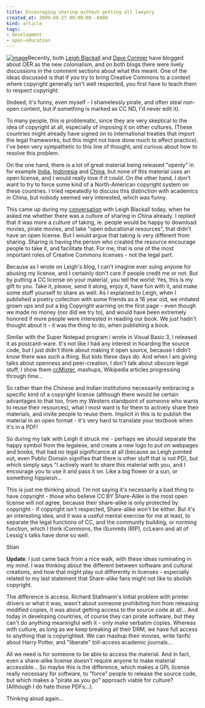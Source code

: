 ```yaml
---
title: Encouraging sharing without getting all lawyery
created_at: 2009-08-27 00:00:00 -0400
kind: article
tags:
- development
- open-education
---
```


[![image ](http://reganmian.net/files/AgingHippiesLogo.jpg)](http://k.webring.com/hub?ring=aginghippiesarts)Recently,
both [Leigh
Blackall](http://leighblackall.blogspot.com/2009/08/looking-into-sky-open-ed-oh-nine.html)
and [Dave
Cormier](http://davecormier.com/edblog/2009/02/22/oers-shining-light-new-textbook-model-or-harbinger-of-a-new-imperialism/)
have blogged about OER as the new colonialism, and on both blogs there
were lively discussions in the comment sections about what this meant.
One of the ideas discussed is that if you try to bring Creative Commons
to a context where copyright generally isn't well respected, you first
have to teach them to respect copyright.

(Indeed, it's funny, even myself - I shamelessly pirate, and often steal
non-open content, but if something is marked as CC ND, I'd never edit
it).

To many people, this is problematic, since they are very skeptical to
the idea of copyright at all, especially of imposing it on other
cultures. (These countries might already have signed on to international
treaties that import the legal frameworks, but this might not have done
much to affect practice). I've been very sympathetic to this line of
thought, and curious about how to resolve this problem.

On the one hand, there is a lot of great material being released
"openly" in for example
[India](http://reganmian.net/blog/2008/12/05/worlds-largest-university-opens-almost-all-its-materials/),
[Indonesia](http://reganmian.net/blog/2009/03/19/407-indonesian-textbooks-openly-available/)
and
[China](http://reganmian.net/blog/2009/01/25/global-concept-local-practices-state-of-the-research-on-ocw-in-chinese/),
but none of this material uses an open license, and I would really love
if it could. On the other hand, I don't want to try to force some kind
of a North-American copyright system on these countries. I tried
repeatedly to discuss this distinction with academics in China, but
nobody seemed very interested, which was funny.

This came up during my
[conversation](http://reganmian.net/blog/2009/08/27/conversation-with-leigh-blackall/)
with Leigh Blackall today, when he asked me whether there was a culture
of sharing in China already. I replied that it was more a culture of
taking, ie. people would be happy to download movies, pirate movies, and
take "open educational resources", that didn't have an open license. But
I would argue that taking is very different from sharing. Sharing is
having the person who created the resource encourage people to take it,
and facilitate that. For me, that is one of the most important roles of
Creative Commons licenses - not the legal part.

Because as I wrote on Leigh's blog, I can't imagine ever suing anyone
for abusing my license, and I certainly don't care if people credit me
or not. But by putting a CC license on your material, you tell the
world: Yes, this is my gift to you. Take it, please, send it along,
enjoy it, have fun with it, and make some stuff yourself to share as
well. As I explained to Leigh, when I published a poetry collection with
some friends as a 16 year old, we imitated grown ups and put a big
Copyright warning on the first page - even though we made no money (nor
did we try to), and would have been extremely honored if more people
were interested in reading our book. We just hadn't thought about it -
it was the thing to do, when publishing a book.

Similar with the Super Notepad program i wrote in Visual Basic 3, I
released it as postcard-ware. It's not like I had any interest in
hoarding the source code, but I just didn't think about making it open
source, because I didn't know there was such a thing. But kids these
days do. And when I am giving talks about openness and peer-creation, I
don't talk about obscure legal stuff, I show them
[ccMixter](http://ccmixter.org), mashups, Wikipedia articles progressing
through time...

So rather than the Chinese and Indian institutions necessarily embracing
a specific kind of a copyright license (although there would be certain
advantages to that too, from my Western standpoint of someone who wants
to reuse their resources), what I most want is for them to actively
share their materials, and invite people to reuse them. Implicit in this
is to publish the material in an open format - it's very hard to
translate your textbook when it's in a PDF!

So during my talk with Leigh it struck me - perhaps we should separate
the happy symbol from the legalese, and create a new logo to put on
webpages and books, that had no legal significance at all (because as
Leigh pointed out, even Public Domain signifies that there is other
stuff that is not PD), but which simply says "I actively want to share
this material with you, and I encourage you to use it and pass it on.
Like a big flower or a sun, or something hippieish...

This is just me thinking aloud. I'm not saying it's necessarily a bad
thing to have copyright - those who believe CC BY Share-Alike is the
most open license will not agree, because their share-alike is only
protected by copyright - if copyright isn't respected, Share-alike won't
be either. But it's an interesting idea, and it was a useful mental
exercise for me at least, to separate the legal functions of CC, and the
community building, or norming function, which I think iCommons, the
iSummits (RIP), ccLearn and all of Lessig's talks have done so well.

Stian

**Update**: I just came back from a nice walk, with these ideas
ruminating in my mind. I was thinking about the different between
software and cultural creations, and how that might play out differently
in licenses - especially related to my last statement that Share-alike
fans might not like to abolish copyright.

The difference is access. Richard Stallmann's initial problem with
printer drivers or what it was, wasn't about someone prohibiting him
from releasing modified copies, it was about getting access to the
source code at all... And today in developing countries, of course they
can pirate software, but they can't do anything meaningful with it -
only make verbatim copies. Whereas with culture, as long as we keep
breaking all their DRM, we have full access to anything that is
copyrighted. We can mashup their movies, write fanfic about Harry
Potter, and "liberate" toll-access academic journals...

All we need is for someone to be able to access the material. And in
fact, even a share-alike license doesn't require anyone to make material
accessible... So maybe this is the difference, which makes a GPL license
really necessary for software, to "force" people to release the source
code, but which makes a "pirate as you go" approach viable for culture?
(Although I do hate those PDFs...).

Thinking aloud again...
